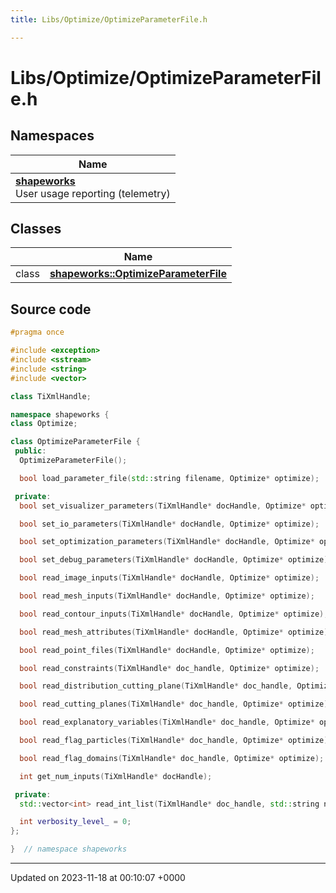 ```yaml
---
title: Libs/Optimize/OptimizeParameterFile.h

---
```


# Libs/Optimize/OptimizeParameterFile.h



## Namespaces

| Name           |
| -------------- |
| **[shapeworks](../Namespaces/namespaceshapeworks.md)** <br>User usage reporting (telemetry)  |

## Classes

|                | Name           |
| -------------- | -------------- |
| class | **[shapeworks::OptimizeParameterFile](../Classes/classshapeworks_1_1OptimizeParameterFile.md)**  |




## Source code

```cpp
#pragma once

#include <exception>
#include <sstream>
#include <string>
#include <vector>

class TiXmlHandle;

namespace shapeworks {
class Optimize;

class OptimizeParameterFile {
 public:
  OptimizeParameterFile();

  bool load_parameter_file(std::string filename, Optimize* optimize);

 private:
  bool set_visualizer_parameters(TiXmlHandle* docHandle, Optimize* optimize);

  bool set_io_parameters(TiXmlHandle* docHandle, Optimize* optimize);

  bool set_optimization_parameters(TiXmlHandle* docHandle, Optimize* optimize);

  bool set_debug_parameters(TiXmlHandle* docHandle, Optimize* optimize);

  bool read_image_inputs(TiXmlHandle* docHandle, Optimize* optimize);

  bool read_mesh_inputs(TiXmlHandle* docHandle, Optimize* optimize);

  bool read_contour_inputs(TiXmlHandle* docHandle, Optimize* optimize);

  bool read_mesh_attributes(TiXmlHandle* docHandle, Optimize* optimize);

  bool read_point_files(TiXmlHandle* docHandle, Optimize* optimize);

  bool read_constraints(TiXmlHandle* doc_handle, Optimize* optimize);

  bool read_distribution_cutting_plane(TiXmlHandle* doc_handle, Optimize* optimize);

  bool read_cutting_planes(TiXmlHandle* doc_handle, Optimize* optimize);

  bool read_explanatory_variables(TiXmlHandle* doc_handle, Optimize* optimize);

  bool read_flag_particles(TiXmlHandle* doc_handle, Optimize* optimize);

  bool read_flag_domains(TiXmlHandle* doc_handle, Optimize* optimize);

  int get_num_inputs(TiXmlHandle* docHandle);

 private:
  std::vector<int> read_int_list(TiXmlHandle* doc_handle, std::string name);

  int verbosity_level_ = 0;
};

}  // namespace shapeworks
```


-------------------------------

Updated on 2023-11-18 at 00:10:07 +0000
